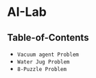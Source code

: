 # AI-Lab

## Table-of-Contents

* ```Vacuum agent Problem```
* ```Water Jug Problem```
* ```8-Puzzle Problem```